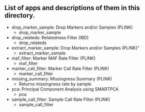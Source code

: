 ## List of apps and descriptions of them in this directory. 

* drop_marker_sample: Drop Markers and/or Samples (PLINK)
  * drop_marker_sample
* drop_relateds: Relatedness Filter (IBD)
  * drop_relateds
* extract_marker_sample: Drop Markers and/or Samples (PLINK)"
  * extract_marker_sample
* maf_filter: Marker MAF Rate Filter (PLINK)
  * maf_filter
* marker_call_filter: Marker Call Rate Filter (PLINK)
  * marker_call_filter
* missing_summary: Missingness Summary (PLINK)
  * Returns missingness rate by sample
* pca: Principal Component Analysis using SMARTPCA 
  * pca
* sample_call_filter: Sample Call Rate Filter (PLINK)
  * sample_call_filter
